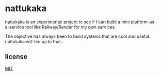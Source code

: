# nattukaka

nattukaka is an experimental project to see if I can build a mini platform-as-a-service tool like Railway/Render for my own services. 

The objective has always been to build systems that are cool and useful. nattukaka will live up to that.

## license

[MIT](./LICENSE.md)
